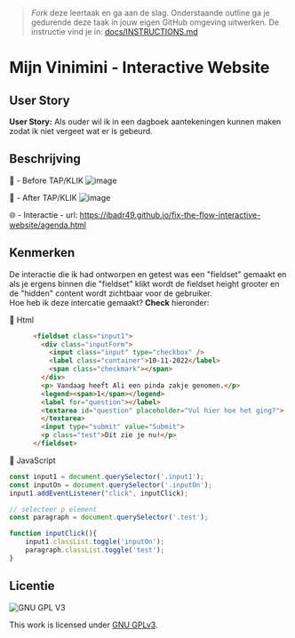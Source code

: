 > _Fork_ deze leertaak en ga aan de slag. 
Onderstaande outline ga je gedurende deze taak in jouw eigen GitHub omgeving uitwerken. 
De instructie vind je in: [docs/INSTRUCTIONS.md](docs/INSTRUCTIONS.md)

# Mijn Vinimini - Interactive Website
<!-- Geef je project een titel en schrijf in één zin wat het is -->

## User Story
<!-- Schrijf de user story waar je aan hebt gewerkt  -->
__User Story:__ Als ouder wil ik in een dagboek aantekeningen kunnen maken zodat ik niet vergeet wat er is gebeurd.

## Beschrijving
<!-- In de Beschrijving staat hoe je project er uit ziet, hoe het werkt en wat je er mee kan. -->
<!-- Voeg een mooie poster visual toe 📸 -->
<!-- Voeg een link toe naar Github Pages 🌐-->

📸 - Before TAP/KLIK
![image](https://user-images.githubusercontent.com/112857932/213443968-5857a130-8f06-48d5-8aa2-68b7222729b6.png)

📸 - After TAP/KLIK
![image](https://user-images.githubusercontent.com/112857932/213443984-3d92cdb4-fd6e-4a56-9c63-094b19b0acd3.png)

🌐 - Interactie - url: https://ibadr49.github.io/fix-the-flow-interactive-website/agenda.html

## Kenmerken
<!-- Bij Kenmerken staat welke technieken zijn gebruikt en hoe. Wat is de HTML structuur? Wat zijn de belangrijkste dingen in CSS? Wat is er met JS gedaan en hoe? -->
De interactie die ik had ontworpen en getest was een "fieldset" gemaakt en als je ergens binnen die "fieldset" klikt wordt de fieldset height grooter en de "hidden" content wordt zichtbaar voor de gebruiker. <br>
Hoe heb ik deze intercatie gemaakt? __Check__ hieronder:

💬 Html
```html
      <fieldset class="input1">
        <div class="inputForm">
          <input class="input" type="checkbox" />
          <label class="container">10-11-2022</label>
          <span class="checkmark"></span>
        </div>
        <p> Vandaag heeft Ali een pinda zakje genomen.</p>
        <legend><span>1</span></legend>
        <label for="question"></label>
        <textarea id="question" placeholder="Vul hier hoe het ging?">
        </textarea> 
        <input type="submit" value="Submit">
        <p class="test">Dit zie je nu!</p>
      </fieldset>
```

💬 JavaScript 

```js
const input1 = document.querySelector('.input1');
const inputOn = document.querySelector('.inputOn');
input1.addEventListener("click", inputClick);

// selecteer p element
const paragraph = document.querySelector('.test');

function inputClick(){
    input1.classList.toggle('inputOn');
    paragraph.classList.toggle('test');
}
```

## Licentie

![GNU GPL V3](https://www.gnu.org/graphics/gplv3-127x51.png)

This work is licensed under [GNU GPLv3](./LICENSE).
